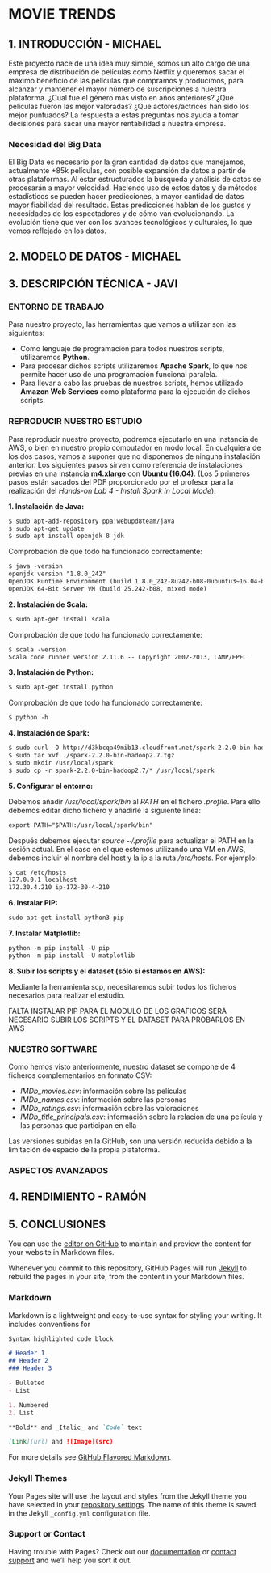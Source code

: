 # MOVIE TRENDS

## 1. INTRODUCCIÓN - MICHAEL
 
 Este proyecto nace de una idea muy simple, somos un alto cargo de una empresa de distribución de películas como Netflix y queremos sacar el máximo beneficio de las películas que compramos y producimos, para alcanzar y mantener el mayor número de suscripciones a nuestra plataforma. ¿Cual fue el género más visto en años anteriores? ¿Que películas fueron las mejor valoradas? ¿Que actores/actrices han sido los mejor puntuados? La respuesta a estas preguntas nos ayuda a tomar decisiones para sacar una mayor rentabilidad a nuestra empresa.
 
### Necesidad del Big Data
 El Big Data es necesario por la gran cantidad de datos que manejamos, actualmente +85k películas, con posible expansión de datos a partir de otras plataformas. 
Al estar estructurados la búsqueda y análisis de datos se procesarán a mayor velocidad.
 Haciendo uso de estos datos y de métodos estadísticos se pueden hacer predicciones, a mayor cantidad de datos mayor fiabilidad del resultado. Estas predicciones hablan de los gustos y necesidades de los espectadores y de cómo van evolucionando. La evolución tiene que ver con los avances tecnológicos y culturales, lo que vemos reflejado en los datos.
 

## 2. MODELO DE DATOS - MICHAEL


## 3. DESCRIPCIÓN TÉCNICA - JAVI
 
### ENTORNO DE TRABAJO

Para nuestro proyecto, las herramientas que vamos a utilizar son las siguientes:

- Como lenguaje de programación para todos nuestros scripts, utilizaremos **Python**.
- Para procesar dichos scripts utilizaremos **Apache Spark**, lo que nos permite hacer uso de una programación funcional paralela.
- Para llevar a cabo las pruebas de nuestros scripts, hemos utilizado **Amazon Web Services** como plataforma para la ejecución de dichos scripts. 

### REPRODUCIR NUESTRO ESTUDIO

Para reproducir nuestro proyecto, podremos ejecutarlo en una instancia de AWS, o bien en nuestro propio computador en modo local. En cualquiera de los dos casos, vamos a suponer que no disponemos de ninguna instalación anterior. Los siguientes pasos sirven como referencia de instalaciones previas en una instancia **m4.xlarge** con **Ubuntu (16.04)**. (Los 5 primeros pasos están sacados del PDF proporcionado por el profesor para la realización del *Hands-on Lab 4 - Install Spark in Local Mode*).

**1. Instalación de Java:**
```markdown
$ sudo apt-add-repository ppa:webupd8team/java
$ sudo apt-get update
$ sudo apt install openjdk-8-jdk
```
Comprobación de que todo ha funcionado correctamente:
```markdown
$ java -version
openjdk version "1.8.0_242"
OpenJDK Runtime Environment (build 1.8.0_242-8u242-b08-0ubuntu3~16.04-b08)
OpenJDK 64-Bit Server VM (build 25.242-b08, mixed mode)
```
**2. Instalación de Scala:**
```markdown
$ sudo apt-get install scala
```
Comprobación de que todo ha funcionado correctamente:
```markdown
$ scala -version
Scala code runner version 2.11.6 -- Copyright 2002-2013, LAMP/EPFL
```

**3. Instalación de Python:**
```markdown
$ sudo apt-get install python
```
Comprobación de que todo ha funcionado correctamente:
```markdown
$ python -h
```

**4. Instalación de Spark:**
```markdown
$ sudo curl -O http://d3kbcqa49mib13.cloudfront.net/spark-2.2.0-bin-hadoop2.7.tgz
$ sudo tar xvf ./spark-2.2.0-bin-hadoop2.7.tgz
$ sudo mkdir /usr/local/spark
$ sudo cp -r spark-2.2.0-bin-hadoop2.7/* /usr/local/spark
```

**5. Configurar el entorno:**

Debemos añadir */usr/local/spark/bin* al *PATH* en el fichero *.profile*. Para ello debemos editar dicho fichero y añadirle la siguiente linea:
```markdown
export PATH="$PATH:/usr/local/spark/bin"
```
Después debemos ejecutar *source ~/.profile* para actualizar el PATH en la sesión actual. En el caso en el que estemos utilizando una VM en AWS, debemos incluir el nombre del host y la ip a la ruta */etc/hosts*. Por ejemplo:
```markdown
$ cat /etc/hosts
127.0.0.1 localhost
172.30.4.210 ip-172-30-4-210
```

**6. Instalar PIP:**
```markdown
sudo apt-get install python3-pip
```

**7. Instalar Matplotlib:**
```markdown
python -m pip install -U pip
python -m pip install -U matplotlib
```
**8. Subir los scripts y el dataset (sólo si estamos en AWS):**

Mediante la herramienta scp, necesitaremos subir todos los ficheros necesarios para realizar el estudio.



FALTA INSTALAR PIP PARA EL MODULO DE LOS GRAFICOS
SERÁ NECESARIO SUBIR LOS SCRIPTS Y EL DATASET PARA PROBARLOS EN AWS

### NUESTRO SOFTWARE

Como hemos visto anteriormente, nuestro dataset se compone de 4 ficheros complementarios en formato CSV: 
 - *IMDb_movies.csv*: información sobre las películas
 - *IMDb_names.csv*: información sobre las personas 
 - *IMDb_ratings.csv*: información sobre las valoraciones
 - *IMDb_title_principals.csv*: información sobre la relacion de una película y las personas que participan en ella
 
Las versiones subidas en la GitHub, son una versión reducida debido a la limitación de espacio de la propia plataforma.



### ASPECTOS AVANZADOS



## 4. RENDIMIENTO - RAMÓN




## 5. CONCLUSIONES









You can use the [editor on GitHub](https://github.com/ramonarj/Cloud-BigData/edit/main/README.md) to maintain and preview the content for your website in Markdown files.

Whenever you commit to this repository, GitHub Pages will run [Jekyll](https://jekyllrb.com/) to rebuild the pages in your site, from the content in your Markdown files.

### Markdown

Markdown is a lightweight and easy-to-use syntax for styling your writing. It includes conventions for

```markdown
Syntax highlighted code block

# Header 1
## Header 2
### Header 3

- Bulleted
- List

1. Numbered
2. List

**Bold** and _Italic_ and `Code` text

[Link](url) and ![Image](src)
```

For more details see [GitHub Flavored Markdown](https://guides.github.com/features/mastering-markdown/).

### Jekyll Themes

Your Pages site will use the layout and styles from the Jekyll theme you have selected in your [repository settings](https://github.com/ramonarj/Cloud-BigData/settings). The name of this theme is saved in the Jekyll `_config.yml` configuration file.

### Support or Contact

Having trouble with Pages? Check out our [documentation](https://docs.github.com/categories/github-pages-basics/) or [contact support](https://github.com/contact) and we’ll help you sort it out.
